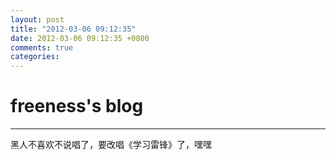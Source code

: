 ```yaml
---
layout: post
title: "2012-03-06 09:12:35"
date: 2012-03-06 09:12:35 +0800
comments: true
categories: 
---
```


# freeness's blog

----------

>
黑人不喜欢不说唱了，要改唱《学习雷锋》了，嘿嘿
